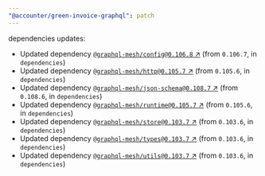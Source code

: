```yaml
---
"@accounter/green-invoice-graphql": patch
---
```

dependencies updates:
  - Updated dependency [`@graphql-mesh/config@0.106.8` ↗︎](https://www.npmjs.com/package/@graphql-mesh/config/v/0.106.8) (from `0.106.7`, in `dependencies`)
  - Updated dependency [`@graphql-mesh/http@0.105.7` ↗︎](https://www.npmjs.com/package/@graphql-mesh/http/v/0.105.7) (from `0.105.6`, in `dependencies`)
  - Updated dependency [`@graphql-mesh/json-schema@0.108.7` ↗︎](https://www.npmjs.com/package/@graphql-mesh/json-schema/v/0.108.7) (from `0.108.6`, in `dependencies`)
  - Updated dependency [`@graphql-mesh/runtime@0.105.7` ↗︎](https://www.npmjs.com/package/@graphql-mesh/runtime/v/0.105.7) (from `0.105.6`, in `dependencies`)
  - Updated dependency [`@graphql-mesh/store@0.103.7` ↗︎](https://www.npmjs.com/package/@graphql-mesh/store/v/0.103.7) (from `0.103.6`, in `dependencies`)
  - Updated dependency [`@graphql-mesh/types@0.103.7` ↗︎](https://www.npmjs.com/package/@graphql-mesh/types/v/0.103.7) (from `0.103.6`, in `dependencies`)
  - Updated dependency [`@graphql-mesh/utils@0.103.7` ↗︎](https://www.npmjs.com/package/@graphql-mesh/utils/v/0.103.7) (from `0.103.6`, in `dependencies`)
